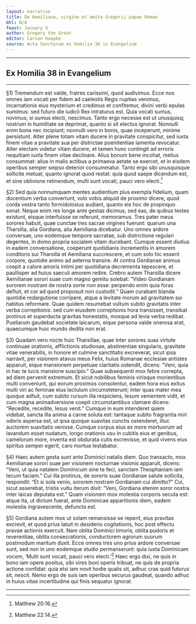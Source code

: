 ```yaml
---
layout: narrative
title: De Aemiliana, virgine et amita Gregorii papae Romae
bhl: N/A
feast: January 5
author: Gregory the Great
editor: Carson Koepke
source: Acta Sanctorum ex Homilia 38 in Evangelium
---
```


---

## Ex Homilia 38 in Evangelium

---

§1) Tremendum est valde, fratres carissimi, quod audivimus. Ecce nos omnes iam vocati per fidem ad caelestis Regis nuptias venimus, incarnationis eius mysterium et credimus et confitemur, divini verbi epulas sumimus: sed futuro die iudicii Rex intraturus est. Quia vocati sumus, novimus; si sumus electi, nescimus. Tanto ergo necesse est ut unusquisq; nostrum in humilitate se deprimat, quanto si sit electus ignorat. Nonnulli enim bona nec incipiunt; nonnulli vero in bonis, quae inceperunt, minime persistunt. Alter plene totam vitam ducere in pravitate conspicitur, sed iuxta finem vitae a pravitate sua per districtae poenitentiae lamenta revocatur. Alter electam videtur vitam ducere, et tamen hunc contingit ad erroris nequitiam iuxta finem vitae declinare. Alius bonum bene incohat, melius consummat: alius in malis actibus a primaeva aetate se exercet, et in eisdem operibus semper seipso deterior consummatur. Tanto ergo sibi unusquisque sollicite metuat, quanto ignorat quod restat: quia quod saepe dicendum est, et sine oblivione retinendum, multi sunt vocati, pauci vero electi.[^1]

§2) Sed quia nonnumquam mentes audientium plus exempla fidelium, quam docentium verba convertunt, volo vobis aliquid de proximo dicere, quod corda vestra tanto formidolosius audiant, quanto eis hoc de propinquo sonat. Neque enim res longe ante gestas dicimus, sed eas, de quibus testes existunt, eisque interfuisse se referunt, memoramus. Tres pater meus sorores habuit, quae cunctae tres sacrae virgines fuerunt: quarum una Tharsilla, alia Gordiana, alia Aemiliana dicebatur. Uno omnes ardore conversae, uno eodemque tempore sacratae, sub districtione regulari degentes, in domo propria socialem vitam ducebant. Cumque essent diutius in eadem conversatione, coeperunt quotidianis incrementis in amorem conditoris sui Tharsilla et Aemiliana succrescere, et cum solo hic essent corpore, quotidie animo ad aeterna transire. At contra Gordianae animus coepit a calore amoris intimi per quotidiana decrementa tepescere, et paullisper ad huius saeculi amorem redire. Crebro autem Tharsilla dicere Aemilianae sorori suae cum magno gemitu solebat: “Video Gordianam sororem nostram de nostra sorte non esse: perpendo enim quia foras defluit, et cor ad quod proposuit non custodit.” Quam curabant blanda quotidie redargutione corripere, atque a levitate morum ad gravitatem sui habitus reformare. Quae quidem resumebat vultum subito gravitatis inter verba correptionis: sed cum eiusdem correptionis hora transisset, transibat protinus et superducta gravitas honestatis, moxque ad levia verba redibat. Puellarum gaudebat societate laicarum, eique persona valde onerosa erat, quaecumque huic mundo dedita non erat.

§3) Quadam vero nocte huic Tharsillae, quae inter sorores suas virtute continuae orationis, afflictionis studiosae, abstinentiae singularis, gravitate vitae venerabilis, in honore et culmine sanctitatis excreverat, sicut ipsa narravit, per visionem atavus meus Felix, huius Romanae ecclesiae antistes apparuit, eique mansionem perpetuae claritatis ostendit, dicens: “Veni, quia in hac te lucis mansione suscipio.” Quae subsequenti mox febre correpta, ad diem pervenit extremum. Et sicut nobilibus feminis virisque morientibus multi conveniunt, qui eorum proximos consolentur, eadem hora eius exitus multi viri ac feminae eius lectulum circumsteterunt; inter quas mater mea quoque adfuit, cum subito rursum illa respiciens, Iesum venientem vidit, et cum magna animadversione coepit circumstantibus clamare dicens: “Recedite, recedite, Iesus venit.” Cumque in eum intenderet quem videbat, sancta illa anima a carne soluta est: tantaque subito fragrantia miri odoris aspersa est, ut ipsa quoque suavitas cunctis ostenderet, illuc auctorem suavitatis venisse. Cumque corpus eius ex more mortuorum ad lavandum esset nudatum, longo orationis usu in cubitis eius et genibus, camelorum more, inventa est obdurata cutis excrevisse, et quid vivens eius spiritus semper egerit, caro mortua testabatur.

§4) Haec autem gesta sunt ante Dominici natalis diem. Quo transacto, mox Aemilianae sorori suae per visionem nocturnae visionis apparuit, dicens: “Veni, ut quia natalem Dominicum sine te feci, sanctam Theophaniam iam tecum faciam.” Cui illa protinus, de sororis suae Gordianae salute sollicita, respondit: “Et si sola venio, sororem nostram Gordianam cui dimitto?” Cui, sicut asserebat, tristis vultu iterum dixit: “Veni, Gordiana etenim soror nostra inter laicas deputata est.” Quam visionem mox molestia corporis secuta est: atque ita, ut dictum fuerat, ante Dominicae apparitionis diem, eadem molestia ingravescente, defuncta est.

§5) Gordiana autem mox ut solam remansisse se reperit, eius pravitas excrevit, et quod prius latuit in desiderio cogitationis, hoc post effectu pravae actionis exercuit. Nam oblita Dominici timoris, oblita pudoris et reverentiae, oblita consecrationis, conductorem agrorum suorum postmodum maritum duxit. Ecce omnes tres uno prius ardore conversae sunt, sed non in uno eodemque studio permanserunt: quia iuxta Dominicam vocem, ‘Multi sunt vocati, pauci vero electi.’[^2] Haec ergo dixi, ne quis in bono iam opere positus, sibi vires boni operis tribuat, ne quis de propria actione confidat: quia etsi iam novit hodie qualis sit, adhuc cras quid futurus sit, nescit. Nemo ergo de suis iam operibus securus gaudeat, quando adhuc in huius vitae incertitudine qui finis sequatur ignorat.

---

[^1]: Matthew 20:16.
[^2]: Matthew 22:14.
